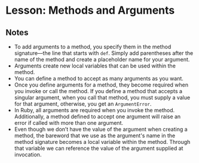 # Lesson: Methods and Arguments

## Notes

- To add arguments to a method, you specify them in the method signature––the line that starts with `def`. Simply add parentheses after the name of the method and create a placeholder name for your argument.
- Arguments create new local variables that can be used within the method.
- You can define a method to accept as many arguments as you want.
- Once you define arguments for a method, they become required when you invoke or call the method. If you define a method that accepts a singular argument, when you call that method, you must supply a value for that argument, otherwise, you get an `ArgumentError`.
- In Ruby, all arguments are required when you invoke the method. Additionally, a method defined to accept one argument will raise an error if called with more than one argument.
- Even though we don’t have the value of the argument when creating a method, the bareword that we use as the argument's name in the method signature becomes a local variable within the method. Through that variable we can reference the value of the argument supplied at invocation.